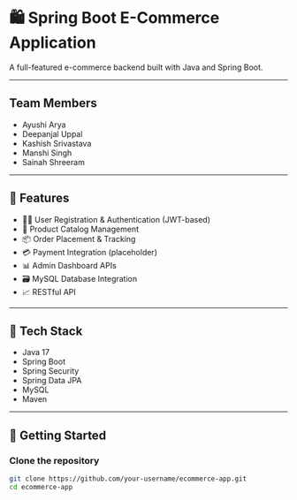 # 🛍️ Spring Boot E-Commerce Application

A full-featured e-commerce backend built with Java and Spring Boot.

---
## Team Members
- Ayushi Arya
- Deepanjal Uppal
- Kashish Srivastava
- Manshi Singh
- Sainah Shreeram
---

## 📌 Features

- 🧑‍💼 User Registration & Authentication (JWT-based)
- 🛒 Product Catalog Management
- 📦 Order Placement & Tracking
- 💳 Payment Integration (placeholder)
- 📊 Admin Dashboard APIs
- 🗃️ MySQL Database Integration
- 📈 RESTful API 

---

## 🧰 Tech Stack

- Java 17
- Spring Boot
- Spring Security
- Spring Data JPA
- MySQL
- Maven

---

## 🚀 Getting Started

### Clone the repository
```bash
git clone https://github.com/your-username/ecommerce-app.git
cd ecommerce-app
